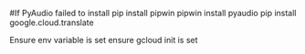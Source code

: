 #If PyAudio failed to install
pip install pipwin
pipwin install pyaudio
pip install google.cloud.translate

Ensure env variable is set
ensure gcloud init is set

